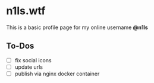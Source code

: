 # n1ls.wtf

This is a basic profile page for my online username **@n1ls**

## To-Dos

- [ ] fix social icons 
- [ ] update urls
- [ ] publish via nginx docker container
